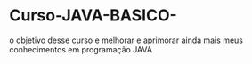 # Curso-JAVA-BASICO-
o objetivo desse curso e melhorar e aprimorar ainda mais meus conhecimentos em programação JAVA 
